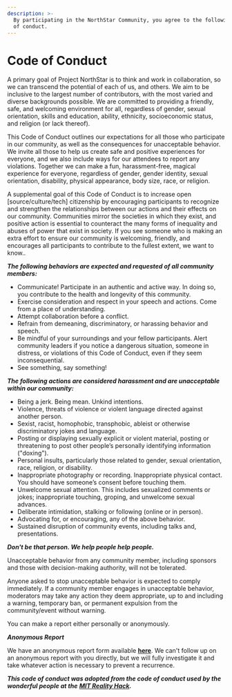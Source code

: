 ```yaml
---
description: >-
  By participating in the NorthStar Community, you agree to the following code
  of conduct.
---
```


# Code of Conduct

A primary goal of Project NorthStar is to think and work in collaboration, so we can transcend the potential of each of us, and others. We aim to be inclusive to the largest number of contributors, with the most varied and diverse backgrounds possible. We are committed to providing a friendly, safe, and welcoming environment for all, regardless of gender, sexual orientation, skills and education, ability, ethnicity, socioeconomic status, and religion \(or lack thereof\).   
  
  
This Code of Conduct outlines our expectations for all those who participate in our community, as well as the consequences for unacceptable behavior. We invite all those to help us create safe and positive experiences for everyone, and we also include ways for our attendees to report any violations. Together we can make a fun, harassment-free, magical experience for everyone, regardless of gender, gender identity, sexual orientation, disability, physical appearance, body size, race, or religion.

A supplemental goal of this Code of Conduct is to increase open \[source/culture/tech\] citizenship by encouraging participants to recognize and strengthen the relationships between our actions and their effects on our community. Communities mirror the societies in which they exist, and positive action is essential to counteract the many forms of inequality and abuses of power that exist in society. If you see someone who is making an extra effort to ensure our community is welcoming, friendly, and encourages all participants to contribute to the fullest extent, we want to know..

‍_**The following behaviors are expected and requested of all community members:**_

* Communicate! Participate in an authentic and active way. In doing so, you contribute to the health and longevity of this community.
* Exercise consideration and respect in your speech and actions. Come from a place of understanding.
* Attempt collaboration before a conflict.
* Refrain from demeaning, discriminatory, or harassing behavior and speech.
* Be mindful of your surroundings and your fellow participants. Alert community leaders if you notice a dangerous situation, someone in distress, or violations of this Code of Conduct, even if they seem inconsequential.
* See something, say something!

_**The following actions are considered harassment and are unacceptable within our community:**_

* Being a jerk. Being mean. Unkind intentions.
* Violence, threats of violence or violent language directed against another person.
* Sexist, racist, homophobic, transphobic, ableist or otherwise discriminatory jokes and language.
* Posting or displaying sexually explicit or violent material, posting or threatening to post other people’s personally identifying information \("doxing"\).
* Personal insults, particularly those related to gender, sexual orientation, race, religion, or disability.
* Inappropriate photography or recording. Inappropriate physical contact. You should have someone’s consent before touching them.
* Unwelcome sexual attention. This includes sexualized comments or jokes; inappropriate touching, groping, and unwelcome sexual advances.
* Deliberate intimidation, stalking or following \(online or in person\).
* Advocating for, or encouraging, any of the above behavior.
* Sustained disruption of community events, including talks and, presentations.

_**Don't be that person. We help people help people.**_

Unacceptable behavior from any community member, including sponsors and those with decision-making authority, will not be tolerated.  
  
Anyone asked to stop unacceptable behavior is expected to comply immediately. If a community member engages in unacceptable behavior, moderators may take any action they deem appropriate, up to and including a warning, temporary ban, or permanent expulsion from the community/event without warning.   
  
You can make a report either personally or anonymously.

_**Anonymous Report**_

We have an anonymous report form available [**here**](https://docs.google.com/forms/d/e/1FAIpQLScXNxYbIKeXNyp4I_MSeTK7WUkJyt711e7L045WnO_bjaIWVQ/viewform). We can't follow up on an anonymous report with you directly, but we will fully investigate it and take whatever action is necessary to prevent a recurrence. 

_**This code of conduct was adopted from the code of conduct used by the wonderful people at the**_ [_**MIT Reality Hack**_](https://www.mitrealityhack.com/)_**.**_ 

